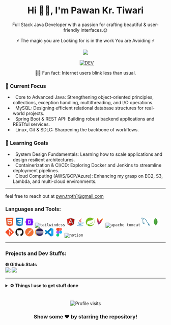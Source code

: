 <h1 align="center"> Hi 👋🏻, I'm Pawan Kr. Tiwari </br>
</h1>
<p align="center"> Full Stack Java Developer with a passion for crafting beautiful & user-friendly interfaces.🌞</p>
<p align="center"> ⚡ The magic you are Looking for is in the work You are Avoiding ⚡</p>



<!-- <p align="center">
  <img src="https://media4.giphy.com/media/v1.Y2lkPTc5MGI3NjExMjB0cjNzMzlxdmxjZXZobDd1d3A4dHg0cTA5djc5bnFieTBpbWJnMSZlcD12MV9pbnRlcm5hbF9naWZfYnlfaWQmY3Q9Zw/3osxYhj4VNwxHdlE9G/giphy.gif" width="280px"/>
</p>-->

<!-- <p align="center">
  <img src="https://media4.giphy.com/media/v1.Y2lkPTc5MGI3NjExanI1cjE2ZnF0NzNiemFyb3hjanFsb3AzMDJuZ3RxdWZ1cnRneG5xMCZlcD12MV9pbnRlcm5hbF9naWZfYnlfaWQmY3Q9Zw/S2xlARdxtV8v0IFdhl/giphy.gif" width="180px" style="border-radius:15px;" />
</p> -->

<!--<p align="center">
  <img src="https://media0.giphy.com/media/v1.Y2lkPTc5MGI3NjExd2EwbnBzbGN2aXlqdDV3cDBvb3RsZTRsYzB3ejF6cHFxeTN4Z3hxMiZlcD12MV9pbnRlcm5hbF9naWZfYnlfaWQmY3Q9Zw/l0Ex7VSPBXHKW9WOA/giphy.gif" width="380px"/>
</p>-->

<!--<p align="center">
  <img src="https://media.giphy.com/media/doXBzUFJRxpaUbuaqz/giphy.gif" width="680" height="249" style="border-radius:15px;" />
</p> -->

<p align="center">
  <img src="https://i.gifer.com/Detx.gif" width="280px" />
</p>








<p align="center">	
<a href="https://www.linkedin.com/in/pawankrtiwari" target="_blank"><img alt="" src="https://img.shields.io/badge/LinkedIn-000?logo=linkedin&logoColor=0A66C2&style=for-the-badge" style="vertical-align:center" /></a>
<a href="https://medium.com/@pawankr.tiwari" target="_blank"><img alt="" src="https://img.shields.io/badge/Medium-000?style=for-the-badge&logo=medium&logoColor=white" style="vertical-align:center" /></a>
<a href="https://dev.to/pawan_kumartiwari_5ea1b5" target="_blank"><img alt="DEV" src="https://img.shields.io/badge/DEV-000?style=for-the-badge&logo=dev.to&logoColor=white" style="vertical-align:center" /></a>






<!-- <p align="center">Glad to see you here!  -->
<p align="center">🍄‍🟫 Fun fact: Internet users blink less than usual. 
	
<!--### 🚀 About Me 

My tech journey is a dynamic blend of learning, experimenting, and sharing knowledge with the community.
-->
### 🔭 Current Focus
- &nbsp; Core to Advanced Java: Strengthening object-oriented principles, collections, exception handling, multithreading, and I/O operations.
- &nbsp; MySQL: Designing efficient relational database structures for real-world projects.
- &nbsp; Spring Boot & REST API: Building robust backend applications and RESTful services.
- &nbsp; Linux, Git & SDLC: Sharpening the backbone of workflows.


### 🌱 Learning Goals

- &nbsp; System Design Fundamentals: Learning how to scale applications and design resilient architectures. 
- &nbsp; Containerization & CI/CD: Exploring Docker and Jenkins to streamline deployment pipelines.
- &nbsp; Cloud Computing (AWS/GCP/Azure): Enhancing my grasp on EC2, S3, Lambda, and multi-cloud environments.
---
feel free to reach out at pwn.trpth1@gmail.com

<!--
<details>
  <summary><b> My Favorite </b></summary>

  <br />

- 💻 &nbsp; I love exploring new technologies and building cool stuff.
- 📰 &nbsp; Reading, writing & watching Tech Stuff whenever possible.
- 🍕 &nbsp; Meetups & Tech Events & Hackathons.

</details>
-->

### Languages and Tools:

<!-- Frontend -->
<code><img height="27" src="https://raw.githubusercontent.com/devicons/devicon/master/icons/html5/html5-original.svg" alt="html5"></code>
<code><img height="27" src="https://raw.githubusercontent.com/devicons/devicon/master/icons/css3/css3-original.svg" alt="css3"></code>
<code><img height="27" src="https://raw.githubusercontent.com/devicons/devicon/master/icons/bootstrap/bootstrap-original.svg" alt="bootstrap"></code>
<code><img height="27" src="https://www.vectorlogo.zone/logos/tailwindcss/tailwindcss-icon.svg" alt="tailwindcss"></code>
<code><img height="27" src="https://raw.githubusercontent.com/devicons/devicon/master/icons/angularjs/angularjs-original.svg" alt="angular"></code>
<code><img height="27" src="https://raw.githubusercontent.com/devicons/devicon/master/icons/java/java-original.svg" alt="java"></code>
<code><img height="27" src="https://raw.githubusercontent.com/devicons/devicon/master/icons/spring/spring-original.svg" alt="spring boot"></code>
<code><img height="27" src="https://raw.githubusercontent.com/devicons/devicon/master/icons/maven/maven-original.svg" alt="maven"></code>
<code><img height="27" src="https://www.vectorlogo.zone/logos/apache_tomcat/apache_tomcat-icon.svg" alt="apache tomcat"></code>
<code><img height="27" src="https://raw.githubusercontent.com/devicons/devicon/master/icons/mysql/mysql-original.svg" alt="mysql"></code>
<code><img height="27" src="https://raw.githubusercontent.com/devicons/devicon/master/icons/mongodb/mongodb-original.svg" alt="mongodb"></code>
<code><img height="27" src="https://raw.githubusercontent.com/devicons/devicon/master/icons/git/git-original.svg" alt="git"></code>
<code><img height="27" src="https://raw.githubusercontent.com/devicons/devicon/master/icons/github/github-original.svg" alt="github"></code>
<code><img height="27" src="https://raw.githubusercontent.com/devicons/devicon/master/icons/postman/postman-original.svg" alt="postman"></code>
<code><img height="27" src="https://raw.githubusercontent.com/devicons/devicon/master/icons/eclipse/eclipse-original.svg" alt="eclipse"></code>
<code><img height="27" src="https://raw.githubusercontent.com/devicons/devicon/master/icons/vscode/vscode-original.svg" alt="vs code"></code>
<code><img height="27" src="https://raw.githubusercontent.com/devicons/devicon/master/icons/figma/figma-original.svg" alt="figma"></code>
<code><img height="27" src="https://www.notion.so/front-static/favicon.ico" alt="notion"></code>


---



### Projects and Dev Stuffs:

  <b>🌐 Github Stats</b>
  <br />
  <img height="180em" src="https://github-readme-stats.vercel.app/api?username=thepawankrtiwari&show_icons=true&hide_border=true&&count_private=true&include_all_commits=true&theme=dark" />
  <img height="180em" src="https://github-readme-stats.vercel.app/api/top-langs/?username=thepawankrtiwari&exclude_repo=KNN-Image-Classification&show_icons=true&hide_border=true&layout=compact&langs_count=8&theme=dark"/>

---
<!--
<details>
  <summary><b>☄️ Github Streaks</b></summary>

  <br />
  <img height="180em" src="https://github-readme-streak-stats.vercel.app/?user=thepawankrtiwari&hide_border=true&theme=dark" alt="GitHub Streak" />
</details>
-->

<details>
  <br />
  <summary><b>⚙️ Things I use to get stuff done</b></summary>
  	<ul>
  	    <li><b>OS:</b> Windows 11, version 23H2</li>
	    <li><b>Laptop: </b> Lenovo Ideapad</li>
  	    <li><b>Browser: </b> Chrome & Edge</li>
	    <li><b>Terminal: </b> bash</li>
	    <li><b>Code Editor:</b>Eclipse & VSCode </li>
 	    <li><b>Other Tools:</b> Notion & Figma </li>
	    <li><b>To Stay Updated:</b> Medium, YouTube and Hacker News</li>
	</ul>
</details>

#

<div align="center">

 
<p align="center">
    <img src="https://komarev.com/ghpvc/?username=thepawankrtiwari&style=for-the-badge&color=blue&label=Profile+Visits" alt="Profile visits"/>
</p> 


### Show some ❤️ by starring the repository!

</div>
